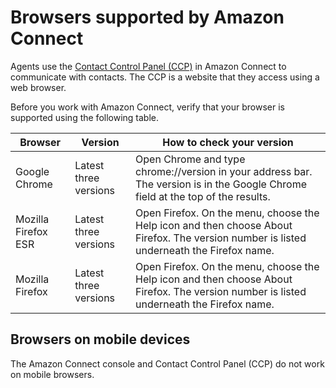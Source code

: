 # Browsers supported by Amazon Connect<a name="browsers"></a>

Agents use the [Contact Control Panel \(CCP\)](agent-user-guide.md) in Amazon Connect to communicate with contacts\. The CCP is a website that they access using a web browser\.

Before you work with Amazon Connect, verify that your browser is supported using the following table\.


| Browser | Version | How to check your version | 
| --- | --- | --- | 
|  Google Chrome  |  Latest three versions  | Open Chrome and type chrome://version in your address bar\. The version is in the Google Chrome field at the top of the results\. | 
|  Mozilla Firefox ESR  |  Latest three versions  | Open Firefox\. On the menu, choose the Help icon and then choose About Firefox\. The version number is listed underneath the Firefox name\. | 
|  Mozilla Firefox  |  Latest three versions  | Open Firefox\. On the menu, choose the Help icon and then choose About Firefox\. The version number is listed underneath the Firefox name\. | 

## Browsers on mobile devices<a name="browsers-mobile"></a>

The Amazon Connect console and Contact Control Panel \(CCP\) do not work on mobile browsers\.